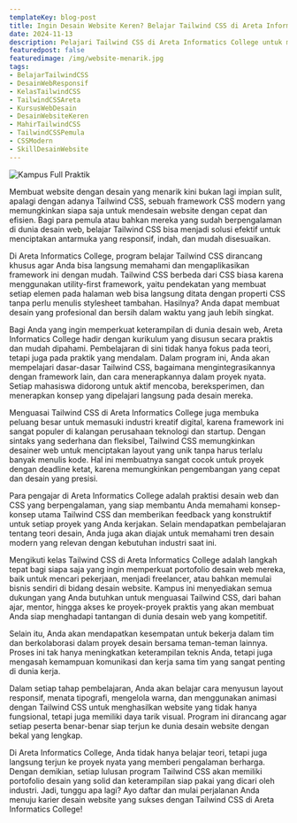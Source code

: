 ```yaml
---
templateKey: blog-post
title: ​Ingin Desain Website Keren? Belajar Tailwind CSS di Areta Informatics College Yuk!
date: 2024-11-13
description: Pelajari Tailwind CSS di Areta Informatics College untuk menciptakan desain website modern dan responsif dengan cepat. Langkah tepat untuk menguasai keterampilan CSS yang kuat dan menarik minat industri digital.
featuredpost: false
featuredimage: /img/website-menarik.jpg
tags:
- BelajarTailwindCSS
- DesainWebResponsif 
- KelasTailwindCSS 
- TailwindCSSAreta 
- KursusWebDesain 
- DesainWebsiteKeren 
- MahirTailwindCSS 
- TailwindCSSPemula 
- CSSModern 
- SkillDesainWebsite
---
```


![Kampus Full Praktik](/img/website-menarik.jpg "Kampus Full Praktik")

Membuat website dengan desain yang menarik kini bukan lagi impian sulit, apalagi dengan adanya Tailwind CSS, sebuah framework CSS modern yang memungkinkan siapa saja untuk mendesain website dengan cepat dan efisien. Bagi para pemula atau bahkan mereka yang sudah berpengalaman di dunia desain web, belajar Tailwind CSS bisa menjadi solusi efektif untuk menciptakan antarmuka yang responsif, indah, dan mudah disesuaikan.

Di Areta Informatics College, program belajar Tailwind CSS dirancang khusus agar Anda bisa langsung memahami dan mengaplikasikan framework ini dengan mudah. Tailwind CSS berbeda dari CSS biasa karena menggunakan utility-first framework, yaitu pendekatan yang membuat setiap elemen pada halaman web bisa langsung ditata dengan properti CSS tanpa perlu menulis stylesheet tambahan. Hasilnya? Anda dapat membuat desain yang profesional dan bersih dalam waktu yang jauh lebih singkat.

Bagi Anda yang ingin memperkuat keterampilan di dunia desain web, Areta Informatics College hadir dengan kurikulum yang disusun secara praktis dan mudah dipahami. Pembelajaran di sini tidak hanya fokus pada teori, tetapi juga pada praktik yang mendalam. Dalam program ini, Anda akan mempelajari dasar-dasar Tailwind CSS, bagaimana mengintegrasikannya dengan framework lain, dan cara menerapkannya dalam proyek nyata. Setiap mahasiswa didorong untuk aktif mencoba, bereksperimen, dan menerapkan konsep yang dipelajari langsung pada desain mereka.

Menguasai Tailwind CSS di Areta Informatics College juga membuka peluang besar untuk memasuki industri kreatif digital, karena framework ini sangat populer di kalangan perusahaan teknologi dan startup. Dengan sintaks yang sederhana dan fleksibel, Tailwind CSS memungkinkan desainer web untuk menciptakan layout yang unik tanpa harus terlalu banyak menulis kode. Hal ini membuatnya sangat cocok untuk proyek dengan deadline ketat, karena memungkinkan pengembangan yang cepat dan desain yang presisi.

Para pengajar di Areta Informatics College adalah praktisi desain web dan CSS yang berpengalaman, yang siap membantu Anda memahami konsep-konsep utama Tailwind CSS dan memberikan feedback yang konstruktif untuk setiap proyek yang Anda kerjakan. Selain mendapatkan pembelajaran tentang teori desain, Anda juga akan diajak untuk memahami tren desain modern yang relevan dengan kebutuhan industri saat ini.

Mengikuti kelas Tailwind CSS di Areta Informatics College adalah langkah tepat bagi siapa saja yang ingin memperkuat portofolio desain web mereka, baik untuk mencari pekerjaan, menjadi freelancer, atau bahkan memulai bisnis sendiri di bidang desain website. Kampus ini menyediakan semua dukungan yang Anda butuhkan untuk menguasai Tailwind CSS, dari bahan ajar, mentor, hingga akses ke proyek-proyek praktis yang akan membuat Anda siap menghadapi tantangan di dunia desain web yang kompetitif.

Selain itu, Anda akan mendapatkan kesempatan untuk bekerja dalam tim dan berkolaborasi dalam proyek desain bersama teman-teman lainnya. Proses ini tak hanya meningkatkan keterampilan teknis Anda, tetapi juga mengasah kemampuan komunikasi dan kerja sama tim yang sangat penting di dunia kerja.

Dalam setiap tahap pembelajaran, Anda akan belajar cara menyusun layout responsif, menata tipografi, mengelola warna, dan menggunakan animasi dengan Tailwind CSS untuk menghasilkan website yang tidak hanya fungsional, tetapi juga memiliki daya tarik visual. Program ini dirancang agar setiap peserta benar-benar siap terjun ke dunia desain website dengan bekal yang lengkap.

Di Areta Informatics College, Anda tidak hanya belajar teori, tetapi juga langsung terjun ke proyek nyata yang memberi pengalaman berharga. Dengan demikian, setiap lulusan program Tailwind CSS akan memiliki portofolio desain yang solid dan keterampilan siap pakai yang dicari oleh industri. Jadi, tunggu apa lagi? Ayo daftar dan mulai perjalanan Anda menuju karier desain website yang sukses dengan Tailwind CSS di Areta Informatics College!